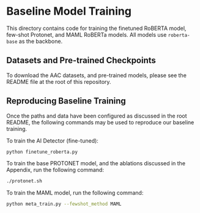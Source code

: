 # Baseline Model Training

This directory contains code for training the finetuned RoBERTA model, few-shot Protonet, and MAML RoBERTa models. 
All models use `roberta-base` as the backbone.

## Datasets and Pre-trained Checkpoints

To download the AAC datasets, and pre-trained models, please see the README file at the root of this repository.

## Reproducing Baseline Training

Once the paths and data have been configured as discussed in the root README, the following commands may be used to reproduce our baseline training. 

To train the AI Detector (fine-tuned):
```bash
python finetune_roberta.py
```

To train the base PROTONET model, and the ablations discussed in the Appendix, run the following command:
```bash
./protonet.sh
```

To train the MAML model, run the following command:
```bash
python meta_train.py --fewshot_method MAML
```